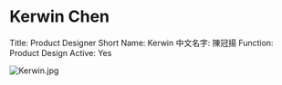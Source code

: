 # Kerwin Chen

Title: Product Designer
Short Name: Kerwin
中文名字: 陳冠揚
Function: Product Design
Active: Yes

![Kerwin.jpg](Kerwin%20Chen%20bf3e4a825092476dbdb10c0949b5fa4e/Kerwin.jpg)